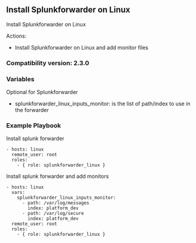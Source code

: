 ## Install Splunkforwarder on Linux

Install Splunkforwarder on Linux

Actions:
- Install Splunkforwarder on Linux and add monitor files


### Compatibility version: 2.3.0

### Variables

Optional for Splunkforwarder
- splunkforwarder_linux_inputs_monitor: is the list of path/index to use in the forwarder

### Example Playbook
Install splunk forwarder

```
- hosts: linux
  remote_user: root
  roles:
    - { role: splunkforwarder_linux }

```
Install splunk forwarder and add monitors
```
- hosts: linux
  vars:
    splunkforwarder_linux_inputs_monitor:
      - path: /var/log/messages
        index: platform_dev
      - path: /var/log/secure
        index: platform_dev
  remote_user: root
  roles:
    - { role: splunkforwarder_linux }
```
